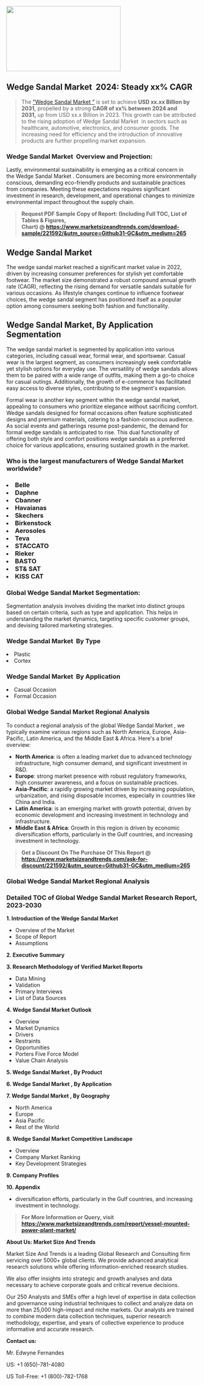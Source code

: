 <p><img class="alignnone size-medium wp-image-20088" src="https://ffe5etoiles.com/wp-content/uploads/2024/12/MST1-300x171.png" alt="" width="300" height="171" /></p><h2 id="ember46" class="ember-view reader-text-block__heading-2">Wedge Sandal Market &nbsp;2024: Steady&nbsp;xx% CAGR</h2><blockquote id="ember47" class="ember-view reader-text-block__blockquote">The&nbsp;<a class="app-aware-link " href="https://www.marketsizeandtrends.com/download-sample/221592/&utm_source=Github31-GC&utm_medium=265" target="_blank" data-test-app-aware-link="">"Wedge Sandal Market "</a>&nbsp;is set to achieve&nbsp;<strong>USD&nbsp;xx.xx&nbsp;Billion by 2031,</strong>&nbsp;propelled by a strong&nbsp;<strong>CAGR of&nbsp;xx% between 2024 and 2031,</strong>&nbsp;up from USD xx.x Billion in 2023. This growth can be attributed to the rising adoption of&nbsp;Wedge Sandal Market &nbsp;in sectors such as healthcare, automotive, electronics, and consumer goods. The increasing need for efficiency and the introduction of innovative products are further propelling market expansion.</blockquote><h3 id="ember48" class="ember-view reader-text-block__heading-3">Wedge Sandal Market &nbsp;Overview and Projection:</h3><p id="ember49" class="ember-view reader-text-block__paragraph">Lastly, environmental sustainability is emerging as a critical concern in the&nbsp;Wedge Sandal Market . Consumers are becoming more environmentally conscious, demanding eco-friendly products and sustainable practices from companies. Meeting these expectations requires significant investment in research, development, and operational changes to minimize environmental impact throughout the supply chain.</p><blockquote id="ember50" class="ember-view reader-text-block__blockquote"><strong>Request PDF Sample Copy of Report: (Including Full TOC, List of Tables &amp; Figures, Chart)&nbsp;@&nbsp;<strong><a href="https://www.marketsizeandtrends.com/download-sample/221592/&utm_source=Github31-GC&utm_medium=265" target="_blank">https://www.marketsizeandtrends.com/download-sample/221592/&utm_source=Github31-GC&utm_medium=265</a></strong></strong></blockquote><h3 class=""><h2>Wedge Sandal Market</h2><p>The wedge sandal market reached a significant market value in 2022, driven by increasing consumer preferences for stylish yet comfortable footwear. The market size demonstrated a robust compound annual growth rate (CAGR), reflecting the rising demand for versatile sandals suitable for various occasions. As lifestyle changes continue to influence footwear choices, the wedge sandal segment has positioned itself as a popular option among consumers seeking both fashion and functionality.</p><h2>Wedge Sandal Market, By Application Segmentation</h2><p>The wedge sandal market is segmented by application into various categories, including casual wear, formal wear, and sportswear. Casual wear is the largest segment, as consumers increasingly seek comfortable yet stylish options for everyday use. The versatility of wedge sandals allows them to be paired with a wide range of outfits, making them a go-to choice for casual outings. Additionally, the growth of e-commerce has facilitated easy access to diverse styles, contributing to the segment's expansion.</p><p>Formal wear is another key segment within the wedge sandal market, appealing to consumers who prioritize elegance without sacrificing comfort. Wedge sandals designed for formal occasions often feature sophisticated designs and premium materials, catering to a fashion-conscious audience. As social events and gatherings resume post-pandemic, the demand for formal wedge sandals is anticipated to rise. This dual functionality of offering both style and comfort positions wedge sandals as a preferred choice for various applications, ensuring sustained growth in the market.</p></h3><h3 id="" class="">Who is the largest manufacturers of&nbsp;Wedge Sandal Market worldwide?</h3><h3 class=""></Li><Li>Belle</Li><Li> Daphne</Li><Li> Cbanner</Li><Li> Havaianas</Li><Li> Skechers</Li><Li> Birkenstock</Li><Li> Aerosoles</Li><Li> Teva</Li><Li> STACCATO</Li><Li> Rieker</Li><Li> BASTO</Li><Li> ST& SAT</Li><Li> KISS CAT</h3><h3 id="ember53" class="ember-view reader-text-block__heading-3">Global&nbsp;Wedge Sandal Market Segmentation:</h3><p id="ember54" class="ember-view reader-text-block__paragraph">Segmentation analysis involves dividing the market into distinct groups based on certain criteria, such as type and application. This helps in understanding the market dynamics, targeting specific customer groups, and devising tailored marketing strategies.</p><h3 id="" class="">Wedge Sandal Market &nbsp;By Type</h3><p></Li><Li>Plastic</Li><Li> Cortex</p><h3 id="" class="">Wedge Sandal Market &nbsp;By Application</h3><p class=""></Li><Li>Casual Occasion</Li><Li> Formal Occasion</p><h3 id="ember62" class="ember-view reader-text-block__heading-3">Global Wedge Sandal Market Regional Analysis</h3><p id="ember63" class="ember-view reader-text-block__paragraph">To conduct a regional analysis of the global Wedge Sandal Market , we typically examine various regions such as North America, Europe, Asia-Pacific, Latin America, and the Middle East &amp; Africa. Here's a brief overview:</p><ul><li><strong>North America</strong>: is often a leading market due to advanced technology infrastructure, high consumer demand, and significant investment in R&amp;D.</li><li><strong>Europe</strong>: strong market presence with robust regulatory frameworks, high consumer awareness, and a focus on sustainable practices.</li><li><strong>Asia-Pacific</strong>: a rapidly growing market driven by increasing population, urbanization, and rising disposable incomes, especially in countries like China and India.</li><li><strong>Latin America</strong>: is an emerging market with growth potential, driven by economic development and increasing investment in technology and infrastructure.</li><li><strong>Middle East &amp; Africa</strong>: Growth in this region is driven by economic diversification efforts, particularly in the Gulf countries, and increasing investment in technology.</li></ul><blockquote id="ember61" class="ember-view reader-text-block__blockquote"><strong>Get a Discount On The Purchase Of This Report @ <strong><a href="https://html-cleaner.com/" target="">https://www.marketsizeandtrends.com/ask-for-discount/221592/&utm_source=Github31-GC&utm_medium=265</a></strong></strong></blockquote><h3 id="ember62" class="ember-view reader-text-block__heading-3">Global Wedge Sandal Market Regional Analysis</h3><h3 id="" class="">Detailed TOC of Global Wedge Sandal Market Research Report, 2023-2030</h3><p id="" class=""><strong>1. Introduction of the Wedge Sandal Market </strong></p><ul><li>Overview of the Market</li><li>Scope of Report</li><li>Assumptions</li></ul><p id="" class=""><strong>2. Executive Summary</strong></p><p id="" class=""><strong>3. Research Methodology of Verified Market Reports</strong></p><ul><li>Data Mining</li><li>Validation</li><li>Primary Interviews</li><li>List of Data Sources</li></ul><p id="" class=""><strong>4. Wedge Sandal Market Outlook</strong></p><ul><li>Overview</li><li>Market Dynamics</li><li>Drivers</li><li>Restraints</li><li>Opportunities</li><li>Porters Five Force Model</li><li>Value Chain Analysis</li></ul><p id="" class=""><strong>5. Wedge Sandal Market , By Product</strong></p><p id="" class=""><strong>6. Wedge Sandal Market , By Application</strong></p><p id="" class=""><strong>7. Wedge Sandal Market , By Geography</strong></p><ul><li>North America</li><li>Europe</li><li>Asia Pacific</li><li>Rest of the World</li></ul><p id="" class=""><strong>8. Wedge Sandal Market Competitive Landscape</strong></p><ul><li>Overview</li><li>Company Market Ranking</li><li>Key Development Strategies</li></ul><p id="" class=""><strong>9. Company Profiles</strong></p><p id="" class=""><strong>10. Appendix</strong></p><ul><li>diversification efforts, particularly in the Gulf countries, and increasing investment in technology.</li></ul><blockquote id="ember65" class="ember-view reader-text-block__blockquote"><strong>For More Information or Query, visit <strong><strong><a href="https://html-cleaner.com/" target="">https://www.marketsizeandtrends.com/report/vessel-mounted-power-plant-market/</a></strong></strong></strong></blockquote><p id="" class=""><strong>About Us: Market Size And Trends</strong></p><p id="" class="">Market Size And Trends is a leading Global Research and Consulting firm servicing over 5000+ global clients. We provide advanced analytical research solutions while offering information-enriched research studies.</p><p id="" class="">We also offer insights into strategic and growth analyses and data necessary to achieve corporate goals and critical revenue decisions.</p><p id="" class="">Our 250 Analysts and SMEs offer a high level of expertise in data collection and governance using industrial techniques to collect and analyze data on more than 25,000 high-impact and niche markets. Our analysts are trained to combine modern data collection techniques, superior research methodology, expertise, and years of collective experience to produce informative and accurate research.</p><p id="" class=""><strong>Contact us:</strong></p><p id="" class="">Mr. Edwyne Fernandes</p><p id="" class="">US: +1 (650)-781-4080</p><p id="" class="">US Toll-Free: +1 (800)-782-1768</p>
